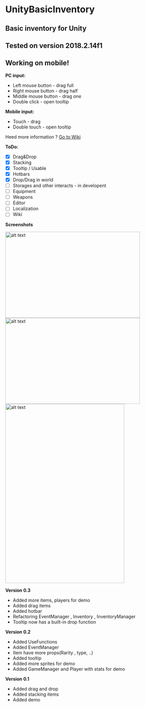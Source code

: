 # UnityBasicInventory
## Basic inventory for Unity
## Tested on version 2018.2.14f1
## Working on mobile!

**PC input:**
- Left mouse button - drag full
- Right mouse button - drag half
- Middle mouse button - drag one
- Double click - open tooltip

**Mobile input:**
- Touch - drag
- Double touch - open tooltip

Heed more information ? [Go to Wiki](https://github.com/MaximovInk/UnityBasicInventory/wiki)

**ToDo:**
- [x] Drag&Drop
- [x] Stacking
- [x] Tooltip / Usable
- [x] Hotbars
- [x] Drop/Drag in world
- [ ] Storages and other interacts - in developent
- [ ] Equipment
- [ ] Weapons
- [ ] Editor
- [ ] Localization
- [ ] Wiki

**Screenshots**

<img src="https://i.imgur.com/HIouhXX.png" alt="alt text" width="420" height="269">
<img src="https://i.imgur.com/H6EhYwO.png" alt="alt text" width="420" height="269">
<img src="https://i.imgur.com/evMxCpa.png" alt="alt text" width="371" height="560">

**Version 0.3**
- Added more items, players for demo
- Added drag items
- Added hotbar
- Refactoring EventManager , Inventory , InventoryManager
- Tooltip now has a built-in drop function

**Version 0.2**
- Added UseFunctions
- Added EventManager
- Item have more props(Rarity , type, ..)
- Added tooltip
- Added more sprites for demo
- Added GameManager and Player with stats for demo

**Version 0.1**
- Added drag and drop
- Added stacking items
- Added demo
